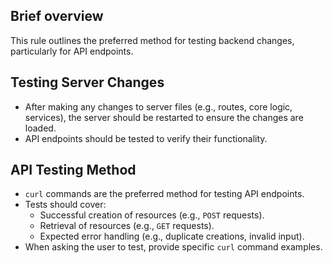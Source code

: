 ## Brief overview
This rule outlines the preferred method for testing backend changes, particularly for API endpoints.

## Testing Server Changes
- After making any changes to server files (e.g., routes, core logic, services), the server should be restarted to ensure the changes are loaded.
- API endpoints should be tested to verify their functionality.

## API Testing Method
- `curl` commands are the preferred method for testing API endpoints.
- Tests should cover:
    - Successful creation of resources (e.g., `POST` requests).
    - Retrieval of resources (e.g., `GET` requests).
    - Expected error handling (e.g., duplicate creations, invalid input).
- When asking the user to test, provide specific `curl` command examples.
